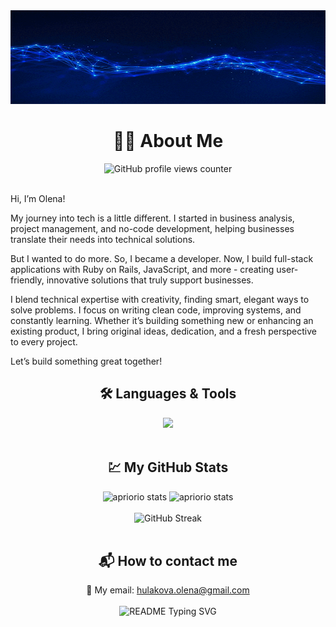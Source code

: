 <div align="center">
  <img alt="banner" height="150px" width="100%" src="apriorio.gif">
</div>

<div align="center">
  <h1>💙💛 About Me</h1>
  <img src="https://komarev.com/ghpvc/?username=apriorio&color=blue" alt="GitHub profile views counter">
</div><br>

Hi, I’m Olena! 

My journey into tech is a little different. I started in business analysis, project management, and no-code development, helping businesses translate their needs into technical solutions.

But I wanted to do more. So, I became a developer. Now, I build full-stack applications with Ruby on Rails, JavaScript, and more - creating user-friendly, innovative solutions that truly support businesses.

I blend technical expertise with creativity, finding smart, elegant ways to solve problems. I focus on writing clean code, improving systems, and constantly learning. Whether it’s building something new or enhancing an existing product, I bring original ideas, dedication, and a fresh perspective to every project.

Let’s build something great together!
<br>

<!-- ## 🛠 &nbsp;Languages & Tools -->
<div>
  <div align="center">
    <h2>🛠 Languages & Tools</h2>
  </div>

  <div align="center">
    <img src="https://skillicons.dev/icons?i=ruby,rails,html,css,bootstrap,sass,javascript,mysql,postgresql,sqlite,figma,wordpress&perline=6">
  </div>
</div><br>

<!-- ## &nbsp; My GitHub Stats -->
<div align="center">
  <h2>💹 My GitHub Stats</h2>
</div>
<div align="center">
  <img src="https://github-readme-stats.vercel.app/api/top-langs?username=apriorio&layout=compact&show_icons=true&theme=react" height="180" alt="apriorio stats">
  <img src="https://github-readme-stats.vercel.app/api?username=apriorio&show_icons=true&theme=react" height="180" alt="apriorio stats">
</div><br>

<div align="center">
  <img src="https://streak-stats.demolab.com/?user=aprioriO&theme=react&date_format=M%20j%5B%2C%20Y%5D&card_height=180" alt="GitHub Streak">
<!--   <img src="[https://github-readme-stats.vercel.app/api?username=apriorio&show_icons=true&theme=react](https://streak-stats.demolab.com/?user=aprioriO&theme=react&date_format=M%20j%5B%2C%20Y%5D&card_height=180)" alt="GitHub Streak"> -->
</div><br>

<!-- ## ⚙️ &nbsp; How to contact me -->
<div align="center">
  <h2>📬 How to contact me</h2>
  📩 My email: <a href="mailto:hulakova.olena@gmail.com">hulakova.olena@gmail.com</a>
</div><br>

<div align="center">
  <img src="https://readme-typing-svg.demolab.com/?lines=Message+me+to+create+something+amazing+together!&font=Fira%20Code&center=true&width=1000&height=50&color=5AA4FF&duration=4000&pause=1000" alt="README Typing SVG">
</div>

<!--
**aprioriO/apriorio** is a ✨ _special_ ✨ repository because its `README.md` (this file) appears on your GitHub profile.

Here are some ideas to get you started:

- 🔭 I’m currently working on ...
- 🌱 I’m currently learning ...
- 👯 I’m looking to collaborate on ...
- 🤔 I’m looking for help with ...
- 💬 Ask me about ...
- 📫 How to reach me: ...
- 😄 Pronouns: ...
- ⚡ Fun fact: ...
-->
